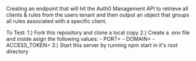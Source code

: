 Creating an endpoint that will hit the Auth0 Management API to retrieve all clients & rules from the users tenant and then output an object that groups all rules associated with a specific client.

To Test:
1.) Fork this repository and clone a local copy
2.) Create a .env file and inside asign the following values:
    - PORT=
    - DOMAIN=
    - ACCESS_TOKEN=
3.) Start this server by running npm start in it's root directory